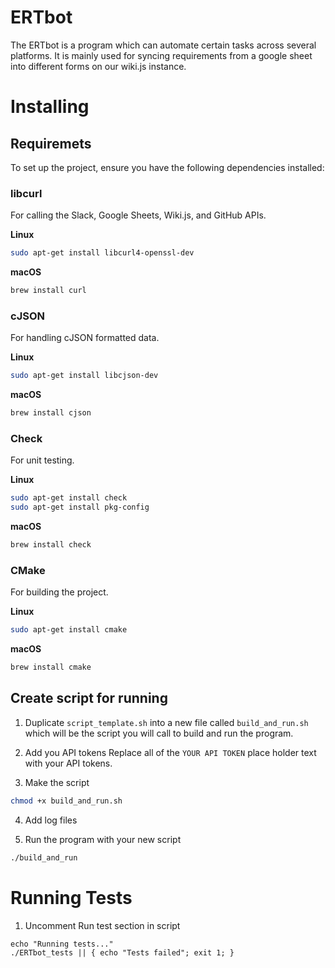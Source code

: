 # ERTbot
The ERTbot is a program which can automate certain tasks across several platforms. It is mainly used for syncing requirements from a google sheet into different forms on our wiki.js instance.

# Installing
## Requiremets
To set up the project, ensure you have the following dependencies installed:

### libcurl
For calling the Slack, Google Sheets, Wiki.js, and GitHub APIs.

**Linux**
```bash
sudo apt-get install libcurl4-openssl-dev
```
**macOS**
```bash
brew install curl
```

### cJSON
For handling cJSON formatted data.

**Linux**
```bash
sudo apt-get install libcjson-dev
```
**macOS**
```bash
brew install cjson
```

### Check
For unit testing.

**Linux**
```bash
sudo apt-get install check
sudo apt-get install pkg-config
```
**macOS**
```bash
brew install check
```


### CMake
For building the project.

**Linux**
```bash
sudo apt-get install cmake
```
**macOS**
```bash
brew install cmake
```

## Create script for running
1. Duplicate ```script_template.sh``` into a new file called ```build_and_run.sh``` which will be the script you will call to build and run the program.

2. Add you API tokens
Replace all of the ```YOUR API TOKEN``` place holder text with your API tokens.

3. Make the script
```bash
chmod +x build_and_run.sh
```

4. Add log files

5. Run the program with your new script

```bash
./build_and_run
```

# Running Tests
1. Uncomment Run test section in script

```
echo "Running tests..."
./ERTbot_tests || { echo "Tests failed"; exit 1; }
```
